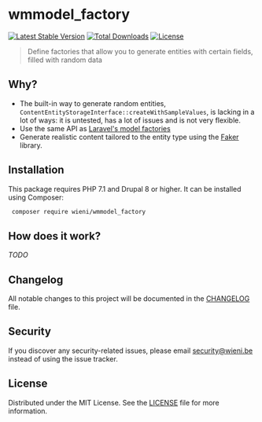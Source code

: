 wmmodel_factory
======================

[![Latest Stable Version](https://poser.pugx.org/wieni/wmmodel_factory/v/stable)](https://packagist.org/packages/wieni/wmmodel_factory)
[![Total Downloads](https://poser.pugx.org/wieni/wmmodel_factory/downloads)](https://packagist.org/packages/wieni/wmmodel_factory)
[![License](https://poser.pugx.org/wieni/wmmodel_factory/license)](https://packagist.org/packages/wieni/wmmodel_factory)

> Define factories that allow you to generate entities with certain fields, 
> filled with random data

## Why?
- The built-in way to generate random entities, `ContentEntityStorageInterface::createWithSampleValues`, is lacking in a lot of ways: it is untested, has a lot of issues and is not very flexible.
- Use the same API as [Laravel's model factories](https://laravel.com/docs/master/database-testing#writing-factories)
- Generate realistic content tailored to the entity type using the [Faker](https://github.com/fzaninotto/Faker) library. 

## Installation
This package requires PHP 7.1 and Drupal 8 or higher. It can be
installed using Composer:

```bash
 composer require wieni/wmmodel_factory
```

## How does it work?
_TODO_

## Changelog
All notable changes to this project will be documented in the
[CHANGELOG](CHANGELOG.md) file.

## Security
If you discover any security-related issues, please email
[security@wieni.be](mailto:security@wieni.be) instead of using the issue
tracker.

## License
Distributed under the MIT License. See the [LICENSE](LICENSE) file
for more information.
